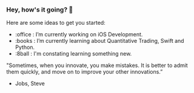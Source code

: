 ### Hey, how's it going? 👋

Here are some ideas to get you started:

- :office : I’m currently working on iOS Development.
- :books : I’m currently learning about Quantitative Trading, Swift and Python.
- :8ball :  I'm constating learning something new. 

"Sometimes, when you innovate, you make mistakes. It is better to admit them quickly, and move on to improve your other innovations.”
- Jobs, Steve
